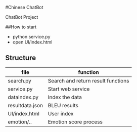 #Chinese ChatBot

ChatBot Project

##How to start

- python service.py
- open UI/index.html

## Structure 

file | function 
----|------
search.py  | Search and return result functions  
service.py | Start web service  
dataindex.py  | Index the data
resultdata.json | BLEU results
UI/index.html| User index
emotion/.. |Emotion score process

